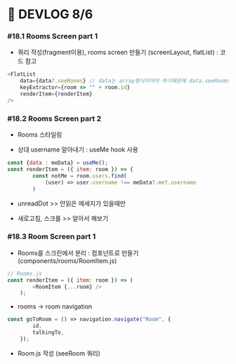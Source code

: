 # 🍳 DEVLOG 8/6

### #18.1 Rooms Screen part 1

- 쿼리 작성(fragment이용),  rooms screen 만들기 (screenLayout, flatList) : 코드 참고

```js
<FlatList
    data={data?.seeRooms} // data는 array형식이어야 하기때문에 data.seeRooms 를 넣음
    keyExtractor={room => "" + room.id}
    renderItem={renderItem}
/>
```



### #18.2 Rooms Screen part 2

- Rooms 스타일링

- 상대 username 알아내기 : useMe hook 사용

```js
const {data : meData} = useMe();
const renderItem = ({ item: room }) => {
        const notMe = room.users.find(
            (user) => user.username !== meData?.me?.username
        )
```

- unreadDot >> 안읽은 메세지가 있을때만

- 새로고침, 스크롤 >> 알아서 해보기



### #18.3 Room Screen part 1

- Rooms를 스크린에서 분리 : 컴포넌트로 만들기(components/rooms/RoomItem.js)

```js
// Rooms.js
const renderItem = ({ item: room }) => (
        <RoomItem {...room} />
    );
```

- rooms -> room navigation

```js
const goToRoom = () => navigation.navigate("Room", {
        id,
        talkingTo,
    });
```

- Room.js 작성 (seeRoom 쿼리)



